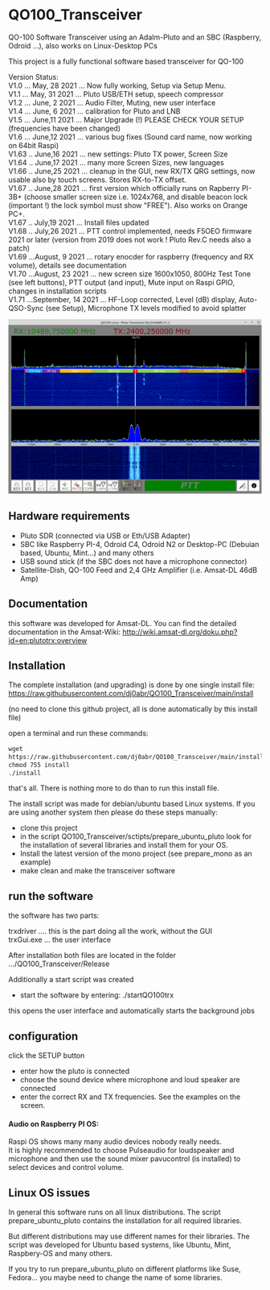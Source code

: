 # QO100_Transceiver
QO-100 Software Transceiver using an Adalm-Pluto and an SBC (Raspberry, Odroid ...), also works on Linux-Desktop PCs 


This project is a fully functional software based transceiver for QO-100

Version Status:\
V1.0 ... May, 28 2021 ... Now fully working, Setup via Setup Menu.\
V1.1 ... May, 31 2021 ... Pluto USB/ETH setup, speech compressor\
V1.2 ... June, 2 2021 ... Audio Filter, Muting, new user interface\
V1.4 ... June, 6 2021 ... calibration for Pluto and LNB\
V1.5 ... June,11 2021 ... Major Upgrade (!) PLEASE CHECK YOUR SETUP (frequencies have been changed)\
V1.6 ... June,12 2021 ... various bug fixes (Sound card name, now working on 64bit Raspi)\
V1.63 .. June,16 2021 ... new settings: Pluto TX power, Screen Size\
V1.64 .. June,17 2021 ... many more Screen Sizes, new languages\
V1.66 .. June,25 2021 ... cleanup in the GUI, new RX/TX QRG settings, now usable also by touch screens. Stores RX-to-TX offset.\
V1.67 .. June,28 2021 ... first version which officially runs on Rapberry PI-3B+ (choose smaller screen size i.e. 1024x768, and disable beacon lock (important !) the lock symbol must show "FREE"). Also works on Orange PC+. \
V1.67 .. July,19 2021 ... Install files updated\
V1.68 .. July,26 2021 ... PTT control implemented, needs F5OEO firmware 2021 or later (version from 2019 does not work ! Pluto Rev.C needs also a patch)\
V1.69 ...August, 9 2021 ... rotary enocder for raspberry (frequency and RX volume), details see documentation\
V1.70 ...August, 23 2021 ... new screen size 1600x1050, 800Hz Test Tone (see left buttons), PTT output (and input), Mute input on Raspi GPIO, changes in installation scripts\
V1.71 ...September, 14 2021 ... HF-Loop corrected, Level (dB) display, Auto-QSO-Sync (see Setup), Microphone TX levels modified to avoid splatter

![alt text](https://github.com/dj0abr/QO100_Transceiver/blob/main/trxGui/Properties/sampleGUI.png)

## Hardware requirements

* Pluto SDR (connected via USB or Eth/USB Adapter)
* SBC like Raspberry PI-4, Odroid C4, Odroid N2 or Desktop-PC (Debuian based, Ubuntu, Mint...) and many others
* USB sound stick (if the SBC does not have a microphone connector)
* Satellite-Dish, QO-100 Feed and 2,4 GHz Amplifier (i.e. Amsat-DL 46dB Amp)

## Documentation

this software was developed for Amsat-DL. You can find the detailed documentation in the Amsat-Wiki: 
http://wiki.amsat-dl.org/doku.php?id=en:plutotrx:overview

## Installation

The complete installation (and upgrading) is done by one single install file:
https://raw.githubusercontent.com/dj0abr/QO100_Transceiver/main/install

(no need to clone this github project, all is done automatically by this install file)

open a terminal and run these commands:

```
wget https://raw.githubusercontent.com/dj0abr/QO100_Transceiver/main/install
chmod 755 install
./install
```

that's all. There is nothing more to do than to run this install file.

The install script was made for debian/ubuntu based Linux systems. If you are using another system then please do these steps manually:

* clone this project
* in the script QO100_Transceiver/sctipts/prepare_ubuntu_pluto look for the installation of several libraries and install them for your OS.
* Install the latest version of the mono project (see prepare_mono as an example)
* make clean and make the transceiver software

## run the software

the software has two parts:

trxdriver .... this is the part doing all the work, without the GUI\
trxGui.exe ... the user interface

After installation both files are located in the folder\
.../QO100_Transceiver/Release

Additionally a start script was created

* start the software by entering:   ./startQO100trx

this opens the user interface and automatically starts the background jobs

## configuration

click the SETUP button

* enter how the pluto is connected
* choose the sound device where microphone and loud speaker are connected
* enter the correct RX and TX frequencies. See the examples on the screen.

#### Audio on Raspberry PI OS: 

Raspi OS shows many many audio devices nobody really needs.\
It is highly recommended to choose Pulseaudio for loudspeaker and microphone and then use the sound mixer pavucontrol (is installed) to select devices and control volume.

## Linux OS issues

In general this software runs on all linux distributions.
The script prepare_ubuntu_pluto contains the installation for all required libraries.

But different distributions may use different names for their libraries. The script was developed for Ubuntu based systems, like Ubuntu, Mint, Raspbery-OS and many others.

If you try to run prepare_ubuntu_pluto on different platforms like Suse, Fedora... you maybe need to change the name of some libraries.
